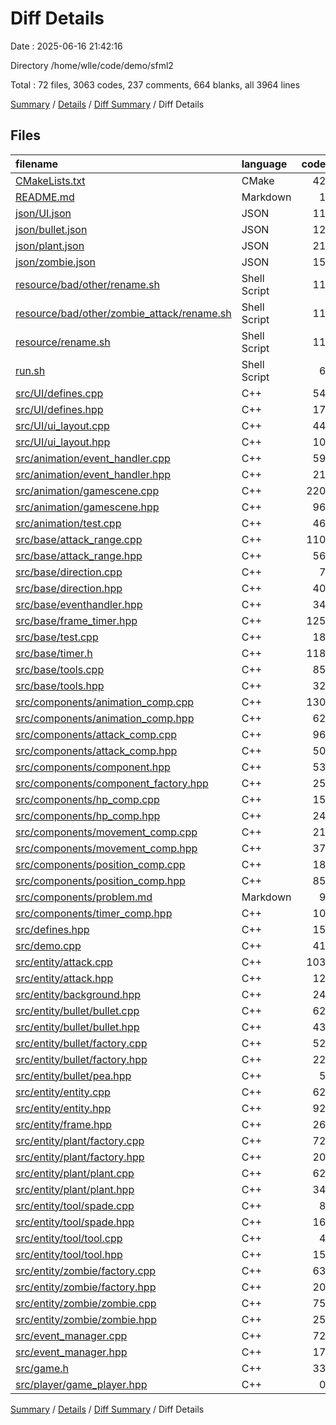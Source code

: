 # Diff Details

Date : 2025-06-16 21:42:16

Directory /home/wlle/code/demo/sfml2

Total : 72 files,  3063 codes, 237 comments, 664 blanks, all 3964 lines

[Summary](results.md) / [Details](details.md) / [Diff Summary](diff.md) / Diff Details

## Files
| filename | language | code | comment | blank | total |
| :--- | :--- | ---: | ---: | ---: | ---: |
| [CMakeLists.txt](/CMakeLists.txt) | CMake | 42 | 0 | 15 | 57 |
| [README.md](/README.md) | Markdown | 1 | 0 | 1 | 2 |
| [json/UI.json](/json/UI.json) | JSON | 11 | 2 | 0 | 13 |
| [json/bullet.json](/json/bullet.json) | JSON | 12 | 10 | 0 | 22 |
| [json/plant.json](/json/plant.json) | JSON | 21 | 10 | 0 | 31 |
| [json/zombie.json](/json/zombie.json) | JSON | 15 | 4 | 0 | 19 |
| [resource/bad/other/rename.sh](/resource/bad/other/rename.sh) | Shell Script | 11 | 5 | 4 | 20 |
| [resource/bad/other/zombie\_attack/rename.sh](/resource/bad/other/zombie_attack/rename.sh) | Shell Script | 11 | 5 | 4 | 20 |
| [resource/rename.sh](/resource/rename.sh) | Shell Script | 11 | 5 | 4 | 20 |
| [run.sh](/run.sh) | Shell Script | 6 | 1 | 3 | 10 |
| [src/UI/defines.cpp](/src/UI/defines.cpp) | C++ | 54 | 0 | 12 | 66 |
| [src/UI/defines.hpp](/src/UI/defines.hpp) | C++ | 17 | 2 | 7 | 26 |
| [src/UI/ui\_layout.cpp](/src/UI/ui_layout.cpp) | C++ | 44 | 0 | 3 | 47 |
| [src/UI/ui\_layout.hpp](/src/UI/ui_layout.hpp) | C++ | 10 | 0 | 4 | 14 |
| [src/animation/event\_handler.cpp](/src/animation/event_handler.cpp) | C++ | 59 | 2 | 8 | 69 |
| [src/animation/event\_handler.hpp](/src/animation/event_handler.hpp) | C++ | 21 | 0 | 5 | 26 |
| [src/animation/gamescene.cpp](/src/animation/gamescene.cpp) | C++ | 220 | 37 | 30 | 287 |
| [src/animation/gamescene.hpp](/src/animation/gamescene.hpp) | C++ | 96 | 5 | 22 | 123 |
| [src/animation/test.cpp](/src/animation/test.cpp) | C++ | 46 | 0 | 4 | 50 |
| [src/base/attack\_range.cpp](/src/base/attack_range.cpp) | C++ | 110 | 8 | 12 | 130 |
| [src/base/attack\_range.hpp](/src/base/attack_range.hpp) | C++ | 56 | 12 | 17 | 85 |
| [src/base/direction.cpp](/src/base/direction.cpp) | C++ | 7 | 0 | 3 | 10 |
| [src/base/direction.hpp](/src/base/direction.hpp) | C++ | 40 | 0 | 10 | 50 |
| [src/base/eventhandler.hpp](/src/base/eventhandler.hpp) | C++ | 34 | 1 | 6 | 41 |
| [src/base/frame\_timer.hpp](/src/base/frame_timer.hpp) | C++ | 125 | 5 | 28 | 158 |
| [src/base/test.cpp](/src/base/test.cpp) | C++ | 18 | 0 | 3 | 21 |
| [src/base/timer.h](/src/base/timer.h) | C++ | 118 | 1 | 22 | 141 |
| [src/base/tools.cpp](/src/base/tools.cpp) | C++ | 85 | 0 | 16 | 101 |
| [src/base/tools.hpp](/src/base/tools.hpp) | C++ | 32 | 1 | 18 | 51 |
| [src/components/animation\_comp.cpp](/src/components/animation_comp.cpp) | C++ | 130 | 0 | 18 | 148 |
| [src/components/animation\_comp.hpp](/src/components/animation_comp.hpp) | C++ | 62 | 2 | 17 | 81 |
| [src/components/attack\_comp.cpp](/src/components/attack_comp.cpp) | C++ | 96 | 21 | 18 | 135 |
| [src/components/attack\_comp.hpp](/src/components/attack_comp.hpp) | C++ | 50 | 5 | 18 | 73 |
| [src/components/component.hpp](/src/components/component.hpp) | C++ | 53 | 1 | 15 | 69 |
| [src/components/component\_factory.hpp](/src/components/component_factory.hpp) | C++ | 25 | 1 | 4 | 30 |
| [src/components/hp\_comp.cpp](/src/components/hp_comp.cpp) | C++ | 15 | 1 | 3 | 19 |
| [src/components/hp\_comp.hpp](/src/components/hp_comp.hpp) | C++ | 24 | 0 | 6 | 30 |
| [src/components/movement\_comp.cpp](/src/components/movement_comp.cpp) | C++ | 21 | 1 | 2 | 24 |
| [src/components/movement\_comp.hpp](/src/components/movement_comp.hpp) | C++ | 37 | 0 | 10 | 47 |
| [src/components/position\_comp.cpp](/src/components/position_comp.cpp) | C++ | 18 | 17 | 5 | 40 |
| [src/components/position\_comp.hpp](/src/components/position_comp.hpp) | C++ | 85 | 3 | 10 | 98 |
| [src/components/problem.md](/src/components/problem.md) | Markdown | 9 | 0 | 4 | 13 |
| [src/components/timer\_comp.hpp](/src/components/timer_comp.hpp) | C++ | 10 | 0 | 5 | 15 |
| [src/defines.hpp](/src/defines.hpp) | C++ | 15 | 5 | 10 | 30 |
| [src/demo.cpp](/src/demo.cpp) | C++ | 41 | 0 | 9 | 50 |
| [src/entity/attack.cpp](/src/entity/attack.cpp) | C++ | 103 | 9 | 16 | 128 |
| [src/entity/attack.hpp](/src/entity/attack.hpp) | C++ | 12 | 9 | 6 | 27 |
| [src/entity/background.hpp](/src/entity/background.hpp) | C++ | 24 | 0 | 6 | 30 |
| [src/entity/bullet/bullet.cpp](/src/entity/bullet/bullet.cpp) | C++ | 62 | 0 | 10 | 72 |
| [src/entity/bullet/bullet.hpp](/src/entity/bullet/bullet.hpp) | C++ | 43 | 0 | 12 | 55 |
| [src/entity/bullet/factory.cpp](/src/entity/bullet/factory.cpp) | C++ | 52 | 1 | 10 | 63 |
| [src/entity/bullet/factory.hpp](/src/entity/bullet/factory.hpp) | C++ | 22 | 1 | 9 | 32 |
| [src/entity/bullet/pea.hpp](/src/entity/bullet/pea.hpp) | C++ | 5 | 0 | 3 | 8 |
| [src/entity/entity.cpp](/src/entity/entity.cpp) | C++ | 62 | 2 | 10 | 74 |
| [src/entity/entity.hpp](/src/entity/entity.hpp) | C++ | 92 | 3 | 21 | 116 |
| [src/entity/frame.hpp](/src/entity/frame.hpp) | C++ | 26 | 0 | 8 | 34 |
| [src/entity/plant/factory.cpp](/src/entity/plant/factory.cpp) | C++ | 72 | 1 | 12 | 85 |
| [src/entity/plant/factory.hpp](/src/entity/plant/factory.hpp) | C++ | 20 | 0 | 8 | 28 |
| [src/entity/plant/plant.cpp](/src/entity/plant/plant.cpp) | C++ | 62 | 1 | 12 | 75 |
| [src/entity/plant/plant.hpp](/src/entity/plant/plant.hpp) | C++ | 34 | 0 | 9 | 43 |
| [src/entity/tool/spade.cpp](/src/entity/tool/spade.cpp) | C++ | 8 | 0 | 2 | 10 |
| [src/entity/tool/spade.hpp](/src/entity/tool/spade.hpp) | C++ | 16 | 12 | 9 | 37 |
| [src/entity/tool/tool.cpp](/src/entity/tool/tool.cpp) | C++ | 4 | 0 | 2 | 6 |
| [src/entity/tool/tool.hpp](/src/entity/tool/tool.hpp) | C++ | 15 | 13 | 8 | 36 |
| [src/entity/zombie/factory.cpp](/src/entity/zombie/factory.cpp) | C++ | 63 | 1 | 13 | 77 |
| [src/entity/zombie/factory.hpp](/src/entity/zombie/factory.hpp) | C++ | 20 | 0 | 8 | 28 |
| [src/entity/zombie/zombie.cpp](/src/entity/zombie/zombie.cpp) | C++ | 75 | 0 | 13 | 88 |
| [src/entity/zombie/zombie.hpp](/src/entity/zombie/zombie.hpp) | C++ | 25 | 3 | 10 | 38 |
| [src/event\_manager.cpp](/src/event_manager.cpp) | C++ | 72 | 0 | 15 | 87 |
| [src/event\_manager.hpp](/src/event_manager.hpp) | C++ | 17 | 1 | 7 | 25 |
| [src/game.h](/src/game.h) | C++ | 33 | 2 | 10 | 45 |
| [src/player/game\_player.hpp](/src/player/game_player.hpp) | C++ | 0 | 5 | 0 | 5 |

[Summary](results.md) / [Details](details.md) / [Diff Summary](diff.md) / Diff Details